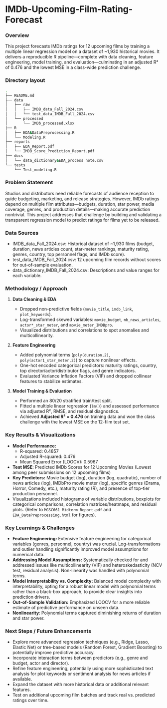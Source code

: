 # IMDb-Upcoming-Film-Rating-Forecast
### Overview

This project forecasts IMDb ratings for 12 upcoming films by training a multiple linear regression model on a dataset of \~1,930 historical movies. It delivers a reproducible R pipeline—complete with data cleaning, feature engineering, model training, and evaluation—culminating in an adjusted R² of 0.476 and the lowest MSE in a class-wide prediction challenge.

### Directory layout

   ```bash
   .
   ├── README.md
   ├── data
   │   ├── raw
   │   │   ├── IMDB_data_Fall_2024.csv
   │   │   └── test_data_IMDB_Fall_2024.csv
   │   └── processed
   │       └── IMDb_processed.xlsx
   ├── R                          
   │   ├── EDA&DataPreprocessing.R                 
   │   └── Modeling.R                
   ├── reports
   │   ├── EDA_Report.pdf  
   │   └── IMDB_Score_Prediction_Report.pdf
   ├── docs
   │   └── data_dictionary&EDA_process note.csv
   └── tests
       └── Test_modeling.R 
   ```

### Problem Statement

Studios and distributors need reliable forecasts of audience reception to guide budgeting, marketing, and release strategies. However, IMDb ratings depend on multiple film attributes—budgets, duration, star power, media coverage, genres, and production details—making accurate prediction nontrivial. This project addresses that challenge by building and validating a transparent regression model to predict ratings for films yet to be released.

### Data Sources

* IMDB\_data\_Fall\_2024.csv: Historical dataset of \~1,930 films (budget, duration, news articles count, star-meter rankings, maturity rating, genres, country, top personnel flags, and IMDb score).
* test\_data\_IMDB\_Fall\_2024.csv: 12 upcoming film records without scores for out-of-sample evaluation.
* data\_dictionary\_IMDB\_Fall\_2024.csv: Descriptions and value ranges for each variable.

### Methodology / Approach

1. **Data Cleaning & EDA**

   * Dropped non-predictive fields (`movie_title`, `imdb_link`, `plot_keywords`).
   * Log-transformed skewed variables: `movie_budget`, `nb_news_articles`, `actor*_star_meter`, and `movie_meter_IMDBpro`.
   * Visualized distributions and correlations to spot anomalies and multicollinearity.
2. **Feature Engineering**

   * Added polynomial terms (`poly(duration,2)`, `poly(actor1_star_meter,2)`) to capture nonlinear effects.
   * One-hot encoded categorical predictors: maturity ratings, country, top director/actor/distributor flags, and genre indicators.
   * Evaluated Variance Inflation Factors (VIF) and dropped collinear features to stabilize estimates.
3. **Model Training & Evaluation**

   * Performed an 80/20 stratified train/test split.
   * Fitted a multiple linear regression (`lm()`) and assessed performance via adjusted R², RMSE, and residual diagnostics.
   * Achieved **Adjusted R² = 0.476** on training data and won the class challenge with the lowest MSE on the 12-film test set.

### Key Results & Visualizations
*   **Model Performance:**
    *   R-squared: 0.4857
    *   Adjusted R-squared: 0.476
    *   Mean Squared Error (LOOCV): 0.5967
*   **Test MSE**: Predicted IMDb Scores for 12 Upcoming Movies (Lowest among peer submissions on 12 upcoming films)
*   **Key Predictors:** Movie budget (log), duration (log, quadratic), number of news articles (log), IMDbPro movie meter (log), specific genres (Drama, Horror, Comedy, etc.), maturity rating (R), and presence of top-tier production personnel.
*   Visualizations included histograms of variable distributions, boxplots for categorical comparisons, correlation matrices/heatmaps, and residual plots. (Refer to `MGSC661 Midterm Report.pdf` and `EDA_DataPreprocessing.html` for figures).

### Key Learnings & Challenges

* **Feature Engineering:** Extensive feature engineering for categorical variables (genres, personnel, country) was crucial. Log-transformations and outlier handling significantly improved model assumptions for numerical data.
* **Addressing Model Assumptions:** Systematically checked for and addressed issues like multicollinearity (VIF) and heteroskedasticity (NCV test, residual analysis). Non-linearity was handled with polynomial terms.
* **Model Interpretability vs. Complexity:** Balanced model complexity with interpretability, opting for a robust linear model with polynomial terms rather than a black-box approach, to provide clear insights into prediction drivers.
* **Out-of-Sample Validation:** Emphasized LOOCV for a more reliable estimate of predictive performance on unseen data.
* **Nonlinearity**: Polynomial terms captured diminishing returns of duration and star power.

### Next Steps / Future Enhancements

*   Explore more advanced regression techniques (e.g., Ridge, Lasso, Elastic Net) or tree-based models (Random Forest, Gradient Boosting) to potentially improve predictive accuracy.
*   Incorporate interaction terms between predictors (e.g., genre and budget, actor and director).
*   Refine feature engineering, potentially using more sophisticated text analysis for plot keywords or sentiment analysis for news articles if available.
*   Expand the dataset with more historical data or additional relevant features.
*   Test on additional upcoming film batches and track real vs. predicted ratings over time.

